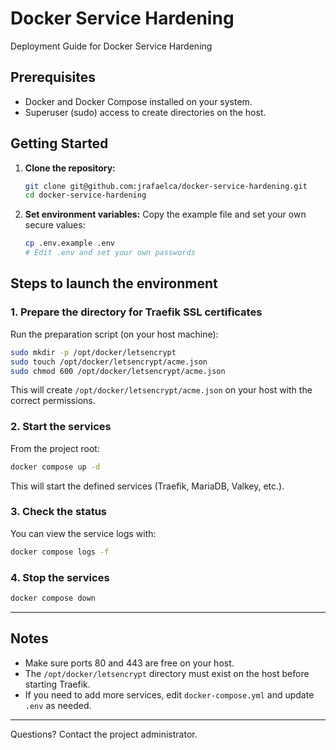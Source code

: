 # Docker Service Hardening

Deployment Guide for Docker Service Hardening

## Prerequisites
- Docker and Docker Compose installed on your system.
- Superuser (sudo) access to create directories on the host.

## Getting Started

1. **Clone the repository:**
   ```bash
   git clone git@github.com:jrafaelca/docker-service-hardening.git
   cd docker-service-hardening
   ```

2. **Set environment variables:**
   Copy the example file and set your own secure values:
   ```bash
   cp .env.example .env
   # Edit .env and set your own passwords
   ```

## Steps to launch the environment

### 1. Prepare the directory for Traefik SSL certificates
Run the preparation script (on your host machine):

```bash
sudo mkdir -p /opt/docker/letsencrypt
sudo touch /opt/docker/letsencrypt/acme.json
sudo chmod 600 /opt/docker/letsencrypt/acme.json
```

This will create `/opt/docker/letsencrypt/acme.json` on your host with the correct permissions.

### 2. Start the services
From the project root:

```bash
docker compose up -d
```

This will start the defined services (Traefik, MariaDB, Valkey, etc.).

### 3. Check the status
You can view the service logs with:

```bash
docker compose logs -f
```

### 4. Stop the services
```bash
docker compose down
```

---

## Notes
- Make sure ports 80 and 443 are free on your host.
- The `/opt/docker/letsencrypt` directory must exist on the host before starting Traefik.
- If you need to add more services, edit `docker-compose.yml` and update `.env` as needed.

---

Questions? Contact the project administrator.

